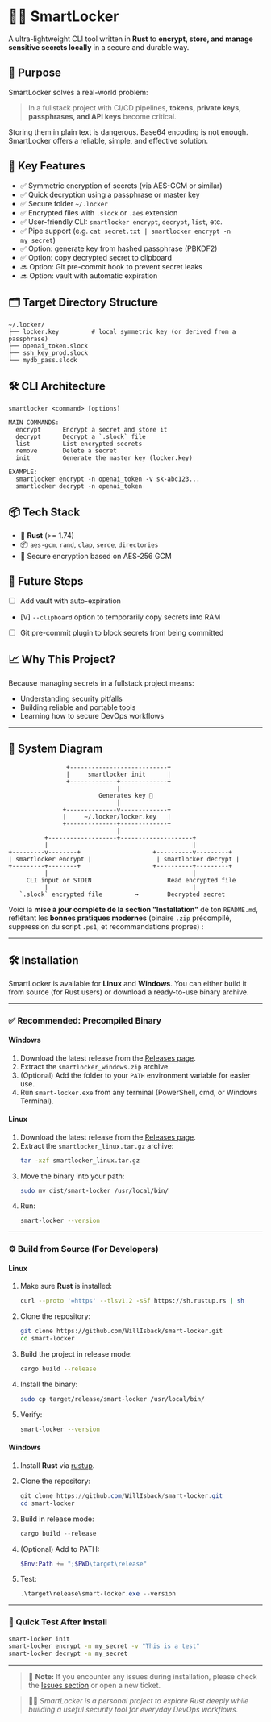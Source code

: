 # 🦀🔐 SmartLocker

A ultra-lightweight CLI tool written in **Rust** to **encrypt, store, and manage sensitive secrets locally** in a secure and durable way.

## 🚀 Purpose

SmartLocker solves a real-world problem:

> In a fullstack project with CI/CD pipelines, **tokens, private keys, passphrases, and API keys** become critical.

Storing them in plain text is dangerous. Base64 encoding is not enough. SmartLocker offers a reliable, simple, and effective solution.

## 🎯 Key Features

- ✅ Symmetric encryption of secrets (via AES-GCM or similar)
- ✅ Quick decryption using a passphrase or master key
- ✅ Secure folder `~/.locker`
- ✅ Encrypted files with `.slock` or `.aes` extension
- ✅ User-friendly CLI: `smartlocker encrypt`, `decrypt`, `list`, etc.
- ✅ Pipe support (e.g. `cat secret.txt | smartlocker encrypt -n my_secret`)
- ✅ Option: generate key from hashed passphrase (PBKDF2)
- ✅ Option: copy decrypted secret to clipboard
- 🔜 Option: Git pre-commit hook to prevent secret leaks
- 🔜 Option: vault with automatic expiration

## 🗂️ Target Directory Structure

```
~/.locker/
├── locker.key         # local symmetric key (or derived from a passphrase)
├── openai_token.slock
├── ssh_key_prod.slock
└── mydb_pass.slock
```

## 🛠️ CLI Architecture

```
smartlocker <command> [options]

MAIN COMMANDS:
  encrypt      Encrypt a secret and store it
  decrypt      Decrypt a `.slock` file
  list         List encrypted secrets
  remove       Delete a secret
  init         Generate the master key (locker.key)

EXAMPLE:
  smartlocker encrypt -n openai_token -v sk-abc123...
  smartlocker decrypt -n openai_token
```

## 📦 Tech Stack

- 🦀 **Rust** (>= 1.74)
- 📦 `aes-gcm`, `rand`, `clap`, `serde`, `directories`
- 🔐 Secure encryption based on AES-256 GCM

## 🧱 Future Steps

- [ ] Add vault with auto-expiration
- [V] `--clipboard` option to temporarily copy secrets into RAM
- [ ] Git pre-commit plugin to block secrets from being committed

## 📈 Why This Project?

Because managing secrets in a fullstack project means:

- Understanding security pitfalls
- Building reliable and portable tools
- Learning how to secure DevOps workflows

---

## 🧠 System Diagram

```
                +---------------------------+
                |     smartlocker init      |
                +-------------+-------------+
                              |
                         Generates key 🔑
                              |
               +--------------v-------------+
               |     ~/.locker/locker.key   |
               +--------------+-------------+
                              |
          +-------------------+--------------------+
          |                                        |
+---------v--------+                    +----------v---------+
| smartlocker encrypt |                  | smartlocker decrypt |
+---------+--------+                    +----------+---------+
          |                                        |
     CLI input or STDIN                     Read encrypted file
          |                                        |
   `.slock` encrypted file         →        Decrypted secret
```

Voici la **mise à jour complète de la section "Installation"** de ton `README.md`, reflétant les **bonnes pratiques modernes** (binaire `.zip` précompilé, suppression du script `.ps1`, et recommandations propres) :

---

## 🛠️ Installation

SmartLocker is available for **Linux** and **Windows**. You can either build it from source (for Rust users) or download a ready-to-use binary archive.

---

### ✅ Recommended: Precompiled Binary

#### **Windows**

1. Download the latest release from the [Releases page](https://github.com/WillIsback/smart-locker/releases).
2. Extract the `smartlocker_windows.zip` archive.
3. (Optional) Add the folder to your `PATH` environment variable for easier use.
4. Run `smart-locker.exe` from any terminal (PowerShell, cmd, or Windows Terminal).

#### **Linux**

1. Download the latest release from the [Releases page](https://github.com/WillIsback/smart-locker/releases).
2. Extract the `smartlocker_linux.tar.gz` archive:
   ```bash
   tar -xzf smartlocker_linux.tar.gz
   ```
3. Move the binary into your path:
   ```bash
   sudo mv dist/smart-locker /usr/local/bin/
   ```
4. Run:
   ```bash
   smart-locker --version
   ```

---

### ⚙️ Build from Source (For Developers)

#### **Linux**

1. Make sure **Rust** is installed:
   ```bash
   curl --proto '=https' --tlsv1.2 -sSf https://sh.rustup.rs | sh
   ```

2. Clone the repository:
   ```bash
   git clone https://github.com/WillIsback/smart-locker.git
   cd smart-locker
   ```

3. Build the project in release mode:
   ```bash
   cargo build --release
   ```

4. Install the binary:
   ```bash
   sudo cp target/release/smart-locker /usr/local/bin/
   ```

5. Verify:
   ```bash
   smart-locker --version
   ```

#### **Windows**

1. Install **Rust** via [rustup](https://rustup.rs/).

2. Clone the repository:
   ```powershell
   git clone https://github.com/WillIsback/smart-locker.git
   cd smart-locker
   ```

3. Build in release mode:
   ```powershell
   cargo build --release
   ```

4. (Optional) Add to PATH:
   ```powershell
   $Env:Path += ";$PWD\target\release"
   ```

5. Test:
   ```powershell
   .\target\release\smart-locker.exe --version
   ```

---

### 🧪 Quick Test After Install

```bash
smart-locker init
smart-locker encrypt -n my_secret -v "This is a test"
smart-locker decrypt -n my_secret
```

---

> 📝 **Note:** If you encounter any issues during installation, please check the [Issues section](https://github.com/WillIsback/smart-locker/issues) or open a new ticket.

> 🦀🔐 *SmartLocker is a personal project to explore Rust deeply while building a useful security tool for everyday DevOps workflows.*
```

